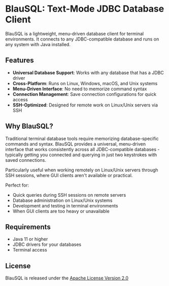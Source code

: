 # BlauSQL: Text-Mode JDBC Database Client

BlauSQL is a lightweight, menu-driven database client for terminal environments. 
It connects to any JDBC-compatible database and runs on any system with Java installed.

## Features

- **Universal Database Support**: Works with any database that has a JDBC driver
- **Cross-Platform**: Runs on Linux, Windows, macOS, and Unix systems
- **Menu-Driven Interface**: No need to memorize command syntax
- **Connection Management**: Save connection configurations for quick access
- **SSH-Optimized**: Designed for remote work on Linux/Unix servers via SSH

## Why BlauSQL?

Traditional terminal database tools require memorizing database-specific commands 
and syntax. BlauSQL provides a universal, menu-driven interface that works 
consistently across all JDBC-compatible databases - typically getting you connected 
and querying in just two keystrokes with saved connections. 

Particularly useful when working remotely on Linux/Unix servers through SSH sessions, 
where GUI clients aren't available or practical.

Perfect for:
- Quick queries during SSH sessions on remote servers
- Database administration on Linux/Unix systems
- Development and testing in terminal environments
- When GUI clients are too heavy or unavailable

## Requirements

- Java 11 or higher
- JDBC drivers for your databases
- Terminal access

## License

BlauSQL is released under the 
[Apache License Version 2.0](https://www.apache.org/licenses/LICENSE-2.0)

